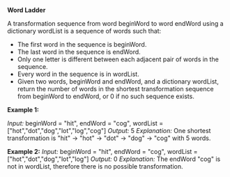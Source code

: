 **Word Ladder**

A transformation sequence from word beginWord to word endWord using a dictionary wordList is a sequence of words such that:

- The first word in the sequence is beginWord.
- The last word in the sequence is endWord.
- Only one letter is different between each adjacent pair of words in the sequence.
- Every word in the sequence is in wordList.
- Given two words, beginWord and endWord, and a dictionary wordList, return the number of words in the shortest transformation sequence from beginWord to endWord, or 0 if no such sequence exists.

 
**Example 1:**

*Input:* beginWord = "hit", endWord = "cog", wordList = ["hot","dot","dog","lot","log","cog"]
*Output:* 5
*Explanation:* One shortest transformation is "hit" -> "hot" -> "dot" -> "dog" -> "cog" with 5 words.

**Example 2:**
*Input:* beginWord = "hit", endWord = "cog", wordList = ["hot","dot","dog","lot","log"]
*Output:* 0
*Explanation:* The endWord "cog" is not in wordList, therefore there is no possible transformation.
 